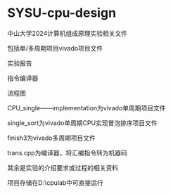 # SYSU-cpu-design
中山大学2024计算机组成原理实验相关文件

包括单/多周期项目vivado项目文件

实验报告

指令编译器

流程图

CPU_single——implementation为vivado单周期项目文件

single_sort为vivado单周期CPU实现冒泡排序项目文件

finish3为vivado多周期项目文件

trans.cpp为编译器，将汇编指令转为机器码

其余是实验的介绍要求或过程的相关资料

项目存储在D:\cpulab中可直接运行
